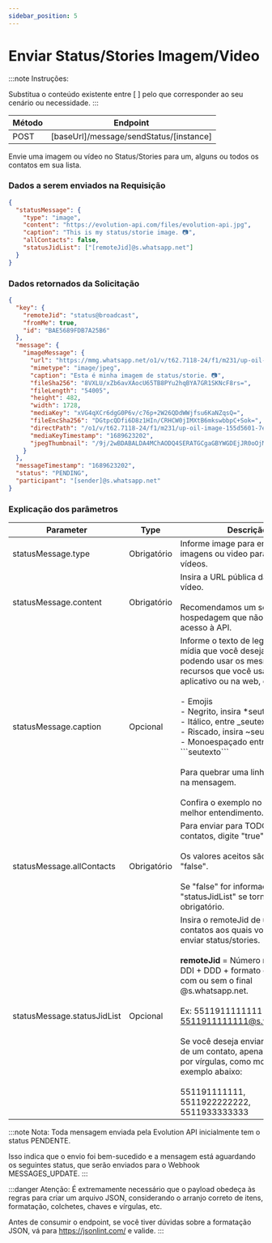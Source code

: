 ```yaml
---
sidebar_position: 5
---
```


# Enviar Status/Stories Imagem/Video

:::note Instruções:

Substitua o conteúdo existente entre [  ] pelo que corresponder ao seu cenário ou necessidade.
:::

| Método | Endpoint                                    |
| ------ | ------------------------------------------- |
| POST   | [baseUrl]/message/sendStatus/[instance] |

Envie uma imagem ou vídeo no Status/Stories para um, alguns ou todos os contatos em sua lista.

### Dados a serem enviados na Requisição

```json title=Payload
{
  "statusMessage": {
    "type": "image",
    "content": "https://evolution-api.com/files/evolution-api.jpg",
    "caption": "This is my status/storie image. 📷",
    "allContacts": false,
    "statusJidList": ["[remoteJid]@s.whatsapp.net"]
  }
}
```

### Dados retornados da Solicitação

```json title=Result
{
  "key": {
    "remoteJid": "status@broadcast",
    "fromMe": true,
    "id": "BAE5689FDB7A25B6"
  },
  "message": {
    "imageMessage": {
      "url": "https://mmg.whatsapp.net/o1/v/t62.7118-24/f1/m231/up-oil-image-155d5601-7e78-4b9f-b...",
      "mimetype": "image/jpeg",
      "caption": "Esta é minha imagem de status/storie. 📷",
      "fileSha256": "8VXLU/xZb6avXAocU65TB8PYu2hqBYA7GR1SKNcF8rs=",
      "fileLength": "54005",
      "height": 482,
      "width": 1728,
      "mediaKey": "xVG4qXCr6dgG0P6v/c76p+2W26QDdWWjfsu6KaNZqsQ=",
      "fileEncSha256": "DGtpcQDfi6D8z1HIn/CRHCW0jIMXtB6mkswbbpC+Sok=",
      "directPath": "/o1/v/t62.7118-24/f1/m231/up-oil-image-155d5601-7e78-4b9f-bb7b-c432147ee35...",
      "mediaKeyTimestamp": "1689623202",
      "jpegThumbnail": "/9j/2wBDABALDA4MChAODQ4SERATGCgaGBYWGDEjJR0oOjM9PDkzODdASFxOQERXRTc4UG1RV19..."
    }
  },
  "messageTimestamp": "1689623202",
  "status": "PENDING",
  "participant": "[sender]@s.whatsapp.net"
}
```

### Explicação dos parâmetros

<!-- prettier-ignore -->
Parameter | Type | Descrição
---|---|---
statusMessage.type | Obrigatório | Informe image para enviar imagens ou video para enviar vídeos.
statusMessage.content | Obrigatório | Insira a URL pública da imagem ou vídeo.<br /><br />Recomendamos um serviço de hospedagem que não bloqueie o acesso à API.
statusMessage.caption | Opcional | Informe o texto de legenda da mídia que você deseja enviar, podendo usar os mesmos recursos que você usaria no aplicativo ou na web, que são:<br /><br /> - Emojis<br /> - Negrito, insira \*seutexto\*<br /> - Itálico, entre \_seutexto\_ <br /> - Riscado, insira \~seutexto\~ <br /> - Monoespaçado entre \```seutexto\```<br /><br />Para quebrar uma linha, insira "\n" na mensagem.<br /><br />Confira o exemplo no payload para melhor entendimento.
statusMessage.allContacts | Obrigatório | Para enviar para TODOS os contatos, digite "true".<br /><br />Os valores aceitos são "true" ou "false".<br /><br />Se "false" for informado, "statusJidList" se torna obrigatório.
statusMessage.statusJidList | Opcional | Insira o remoteJid de um ou mais contatos aos quais você deseja enviar status/stories.<br /><br />**remoteJid** = Número no formato DDI + DDD + formato de número, com ou sem o final @s.whatsapp.net.<br /><br />Ex: 5511911111111 ou 5511911111111@s.whatsapp.net<br /><br />Se você deseja enviar para mais de um contato, apenas separe-os por vírgulas, como mostrado no exemplo abaixo:<br /><br />   551191111111,<br />   5511922222222,<br />    5511933333333

:::note Nota:
Toda mensagem enviada pela Evolution API inicialmente tem o status PENDENTE.

Isso indica que o envio foi bem-sucedido e a mensagem está aguardando os seguintes status, que serão enviados para o Webhook MESSAGES_UPDATE.
:::

:::danger Atenção:
É extremamente necessário que o payload obedeça às regras para criar um arquivo JSON, considerando o arranjo correto de itens, formatação, colchetes, chaves e vírgulas, etc.

Antes de consumir o endpoint, se você tiver dúvidas sobre a formatação JSON, vá para https://jsonlint.com/ e valide.
:::

